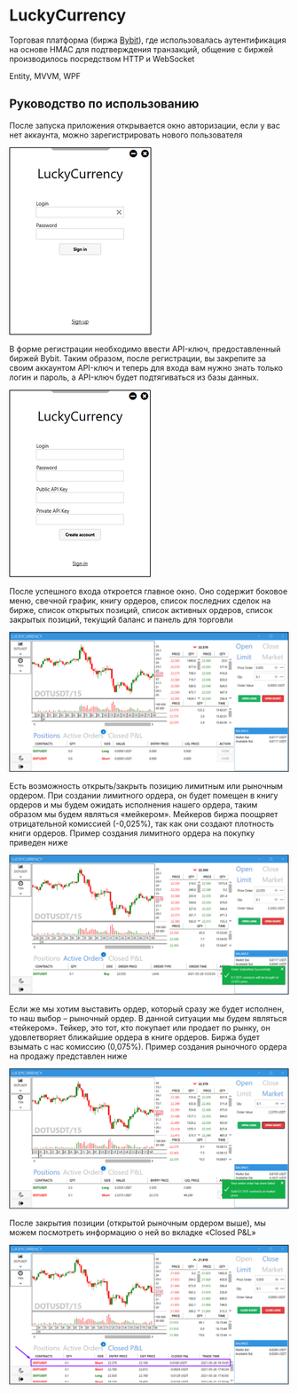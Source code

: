 # LuckyCurrency
Торговая платформа (биржа [Bybit](bybit.com)), где использовалась аутентификация на основе
HMAC для подтверждения транзакций, общение с биржей производилось посредством HTTP и WebSocket

Entity, MVVM, WPF

## Руководство по использованию
После запуска приложения открывается окно авторизации, если у вас нет аккаунта, можно зарегистрировать нового пользователя

![Login window](images/login_window.png)

В форме регистрации необходимо ввести API-ключ, предоставленный биржей Bybit. Таким образом, после регистрации, вы закрепите за своим аккаунтом API-ключ и теперь для входа вам нужно знать только логин и пароль, а API-ключ будет подтягиваться из базы данных.

![Registration window](images/registration_window.png)

После успешного входа откроется главное окно. Оно содержит боковое меню, свечной график, книгу ордеров, список последних сделок на бирже, список открытых позиций, список активных ордеров, список закрытых позиций, текущий баланс и панель для торговли

![Main window](images/main_window.png)

Есть возможность открыть/закрыть позицию лимитным или рыночным ордером. При создании лимитного ордера, он будет помещен в книгу ордеров и мы будем ожидать исполнения нашего ордера, таким образом мы будем являться «мейкером». Мейкеров биржа поощряет отрицательной комиссией (-0,025%), так как они создают плотность книги ордеров. Пример создания лимитного ордера на покупку приведен ниже

![Limit buy order](images/limit_buy_order.png)

Если же мы хотим выставить ордер, который сразу же будет исполнен, то наш выбор – рыночный ордер. В данной ситуации мы будем являться «тейкером». Тейкер, это тот, кто покупает или продает по рынку, он удовлетворяет ближайшие ордера в книге ордеров. Биржа будет взымать с нас комиссию (0,075%). Пример создания рыночного ордера на продажу представлен ниже

![Market sell order](images/market_sell_order.png)

После закрытия позиции (открытой рыночным ордером выше), мы можем посмотреть информацию о ней во вкладке «Closed P&L»

![Closed position information](images/closed_position_Information.png)
